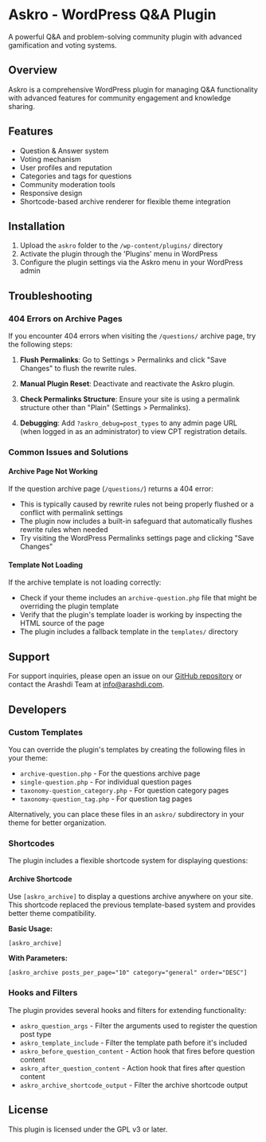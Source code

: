 # Askro - WordPress Q&A Plugin

A powerful Q&A and problem-solving community plugin with advanced gamification and voting systems.

## Overview

Askro is a comprehensive WordPress plugin for managing Q&A functionality with advanced features for community engagement and knowledge sharing.

## Features

- Question & Answer system
- Voting mechanism
- User profiles and reputation
- Categories and tags for questions
- Community moderation tools
- Responsive design
- Shortcode-based archive renderer for flexible theme integration

## Installation

1. Upload the `askro` folder to the `/wp-content/plugins/` directory
2. Activate the plugin through the 'Plugins' menu in WordPress
3. Configure the plugin settings via the Askro menu in your WordPress admin

## Troubleshooting

### 404 Errors on Archive Pages

If you encounter 404 errors when visiting the `/questions/` archive page, try the following steps:

1. **Flush Permalinks**: Go to Settings > Permalinks and click "Save Changes" to flush the rewrite rules.

2. **Manual Plugin Reset**: Deactivate and reactivate the Askro plugin.

3. **Check Permalinks Structure**: Ensure your site is using a permalink structure other than "Plain" (Settings > Permalinks).

4. **Debugging**: Add `?askro_debug=post_types` to any admin page URL (when logged in as an administrator) to view CPT registration details.

### Common Issues and Solutions

#### Archive Page Not Working

If the question archive page (`/questions/`) returns a 404 error:

- This is typically caused by rewrite rules not being properly flushed or a conflict with permalink settings
- The plugin now includes a built-in safeguard that automatically flushes rewrite rules when needed
- Try visiting the WordPress Permalinks settings page and clicking "Save Changes"

#### Template Not Loading

If the archive template is not loading correctly:

- Check if your theme includes an `archive-question.php` file that might be overriding the plugin template
- Verify that the plugin's template loader is working by inspecting the HTML source of the page
- The plugin includes a fallback template in the `templates/` directory

## Support

For support inquiries, please open an issue on our [GitHub repository](https://github.com/Trustlayers/askro.git) or contact the Arashdi Team at info@arashdi.com.

## Developers

### Custom Templates

You can override the plugin's templates by creating the following files in your theme:

- `archive-question.php` - For the questions archive page
- `single-question.php` - For individual question pages
- `taxonomy-question_category.php` - For question category pages
- `taxonomy-question_tag.php` - For question tag pages

Alternatively, you can place these files in an `askro/` subdirectory in your theme for better organization.

### Shortcodes

The plugin includes a flexible shortcode system for displaying questions:

#### Archive Shortcode

Use `[askro_archive]` to display a questions archive anywhere on your site. This shortcode replaced the previous template-based system and provides better theme compatibility.

**Basic Usage:**
```
[askro_archive]
```

**With Parameters:**
```
[askro_archive posts_per_page="10" category="general" order="DESC"]
```

### Hooks and Filters

The plugin provides several hooks and filters for extending functionality:

- `askro_question_args` - Filter the arguments used to register the question post type
- `askro_template_include` - Filter the template path before it's included
- `askro_before_question_content` - Action hook that fires before question content
- `askro_after_question_content` - Action hook that fires after question content
- `askro_archive_shortcode_output` - Filter the archive shortcode output

## License

This plugin is licensed under the GPL v3 or later.
